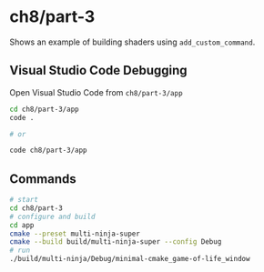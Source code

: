 # ch8/part-3

Shows an example of building shaders using `add_custom_command`.

## Visual Studio Code Debugging

Open Visual Studio Code from `ch8/part-3/app`

```bash
cd ch8/part-3/app
code .

# or

code ch8/part-3/app
```

## Commands

```bash
# start
cd ch8/part-3
# configure and build
cd app
cmake --preset multi-ninja-super
cmake --build build/multi-ninja-super --config Debug
# run
./build/multi-ninja/Debug/minimal-cmake_game-of-life_window
```
